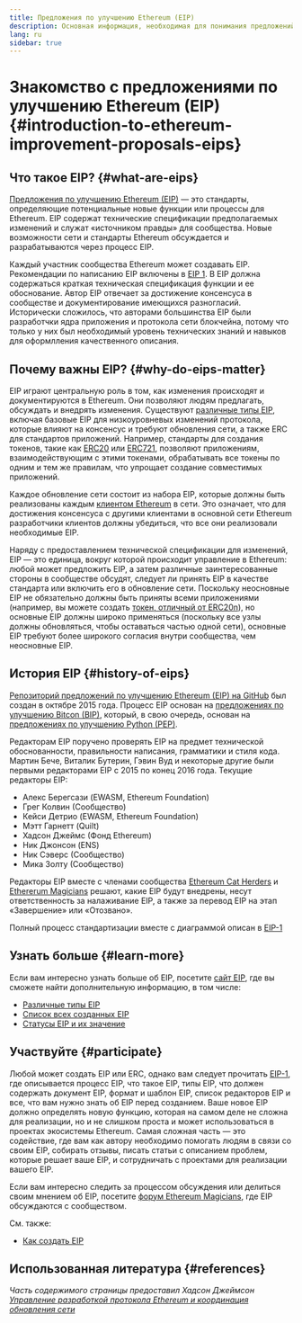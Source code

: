 ```yaml
---
title: Предложения по улучшению Ethereum (EIP)
description: Основная информация, необходимая для понимания предложений по улучшению Ethereum (EIP).
lang: ru
sidebar: true
---
```


# Знакомство с предложениями по улучшению Ethereum (EIP) {#introduction-to-ethereum-improvement-proposals-eips}

## Что такое EIP? {#what-are-eips}

[Предложения по улучшению Ethereum (EIP)](https://eips.ethereum.org/) — это стандарты, определяющие потенциальные новые функции или процессы для Ethereum. EIP содержат технические спецификации предполагаемых изменений и служат «источником правды» для сообщества. Новые возможности сети и стандарты Ethereum обсуждается и разрабатываются через процесс EIP.

Каждый участник сообщества Ethereum может создавать EIP. Рекомендации по написанию EIP включены в [EIP 1](https://eips.ethereum.org/EIPS/eip-1). В EIP должна содержаться краткая техническая спецификация функции и ее обоснование. Автор EIP отвечает за достижение консенсуса в сообществе и документирование имеющихся разногласий. Исторически сложилось, что авторами большинства EIP были разработчки ядра приложения и протокола сети блокчейна, потому что только у них был необходимый уровень технических знаний и навыков для оформлления качественного описания.

## Почему важны EIP? {#why-do-eips-matter}

EIP играют центральную роль в том, как изменения происходят и документируются в Ethereum. Они позволяют людям предлагать, обсуждать и внедрять изменения. Существуют [различные типы EIP](https://github.com/ethereum/EIPs/blob/master/EIPS/eip-1.md#eip-types), включая базовые EIP для низкоуровневых изменений протокола, которые влияют на консенсус и требуют обновления сети, а также ERC для стандартов приложений. Например, стандарты для создания токенов, такие как [ERC20](https://eips.ethereum.org/EIPS/eip-20) или [ERC721](https://eips.ethereum.org/EIPS/eip-721), позволяют приложениям, взаимодействующим с этими токенами, обрабатывать все токены по одним и тем же правилам, что упрощает создание совместимых приложений.

Каждое обновление сети состоит из набора EIP, которые должны быть реализованы каждым [клиентом Ethereum](/learn/#clients-and-nodes) в сети. Это означает, что для достижения консенсуса с другими клиентами в основной сети Ethereum разработчики клиентов должны убедиться, что все они реализовали необходимые EIP.

Наряду с предоставлением технической спецификации для изменений, EIP — это единица, вокруг которой происходит управление в Ethereum: любой может предложить EIP, а затем различные заинтересованные стороны в сообществе обсудят, следует ли принять EIP в качестве стандарта или включить его в обновление сети. Поскольку неосновные EIP не обязательно должны быть приняты всеми приложениями (например, вы можете создать [токен, отличный от ERC20n](https://eips.ethereum.org/EIPS/eip-20)), но основные EIP должны широко применяться (поскольку все узлы должны обновляться, чтобы оставаться частью одной сети), основные EIP требуют более широкого согласия внутри сообщества, чем неосновные EIP.

## История EIP {#history-of-eips}

[Репозиторий предложений по улучшению Ethereum (EIP) на GitHub](https://github.com/ethereum/EIPs) был создан в октябре 2015 года. Процесс EIP основан на [предложениях по улучшению Bitcon (BIP)](https://github.com/bitcoin/bips), который, в свою очередь, основан на [предложениях по улучшению Python (PEP)](https://www.python.org/dev/peps/).

Редакторам EIP поручено проверять EIP на предмет технической обоснованности, правильности написания, грамматики и стиля кода. Мартин Бече, Виталик Бутерин, Гэвин Вуд и некоторые другие были первыми редакторами EIP с 2015 по конец 2016 года. Текущие редакторы EIP:

- Алекс Берегсази (EWASM, Ethereum Foundation)
- Грег Колвин (Сообщество)
- Кейси Детрио (EWASM, Ethereum Foundation)
- Мэтт Гарнетт (Quilt)
- Хадсон Джеймс (Фонд Ethereum)
- Ник Джонсон (ENS)
- Ник Сэверс (Сообщество)
- Мика Золту (Сообщество)

Редакторы EIP вместе с членами сообщества [Ethereum Cat Herders](https://ethereumcatherders.com/) и [Ethererum Magicians](https://ethereum-magicians.org/) решают, какие EIP будут внедрены, несут ответственность за налаживание EIP, а также за перевод EIP на этап «Завершение» или «Отозвано».

Полный процесс стандартизации вместе с диаграммой описан в [EIP-1](https://eips.ethereum.org/EIPS/eip-1)

## Узнать больше {#learn-more}

Если вам интересно узнать больше об EIP, посетите [сайт EIP](https://eips.ethereum.org/), где вы сможете найти дополнительную информацию, в том числе:

- [Различные типы EIP](https://eips.ethereum.org/)
- [Список всех созданных EIP](https://eips.ethereum.org/all)
- [Статусы EIP и их значение](https://eips.ethereum.org/)

## Участвуйте {#participate}

Любой может создать EIP или ERC, однако вам следует прочитать [EIP-1](https://eips.ethereum.org/EIPS/eip-1), где описывается процесс EIP, что такое EIP, типы EIP, что должен содержать документ EIP, формат и шаблон EIP, список редакторов EIP и все, что вам нужно знать об EIP перед созданием. Ваше новое EIP должно определять новую функцию, которая на самом деле не сложна для реализации, но и не слишком проста и может использоваться в проектах экосистемы Ethereum. Самая сложная часть — это содействие, где вам как автору необходимо помогать людям в связи со своим EIP, собирать отзывы, писать статьи с описанием проблем, которые решает ваше EIP, и сотрудничать с проектами для реализации вашего EIP.

Если вам интересно следить за процессом обсуждения или делиться своим мнением об EIP, посетите [форум Ethereum Magicians](https://ethereum-magicians.org/), где EIP обсуждаются с сообществом.

См. также:

- [Как создать EIP](https://eips.ethereum.org/EIPS/eip-1)

## Использованная литература {#references}

<cite class="citation">

Часть содержимого страницы предоставил Хадсон Джеймсон [Управление разработкой протокола Ethereum и координация обновления сети](https://hudsonjameson.com/2020-03-23-ethereum-protocol-development-governance-and-network-upgrade-coordination/)

</cite>

